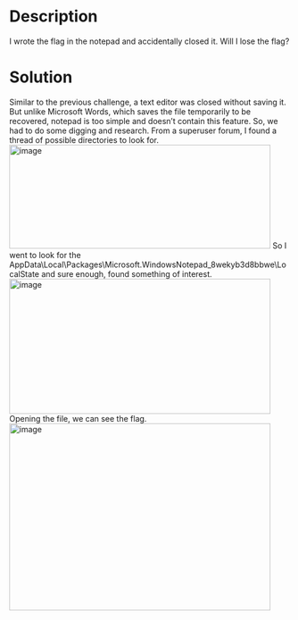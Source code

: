 # Description 
I wrote the flag in the notepad and accidentally closed it. Will I lose the flag? 


# Solution 
Similar to the previous challenge, a text editor was closed without saving it. But unlike Microsoft Words, which saves the file temporarily to be recovered, notepad is too simple and doesn’t contain this feature. So, we had to do some digging and research. 
From a superuser forum, I found a thread of possible directories to look for. 
<img width="468" height="186" alt="image" src="https://github.com/user-attachments/assets/d250c632-b207-40d7-ac53-cf188796e821" />
So I went to look for the 
AppData\Local\Packages\Microsoft.WindowsNotepad_8wekyb3d8bbwe\LocalState and sure enough, found something of interest. 
<img width="468" height="242" alt="image" src="https://github.com/user-attachments/assets/b8be1504-50c2-4813-ba76-aa9619dfe8e0" />
Opening the file, we can see the flag.
<img width="468" height="335" alt="image" src="https://github.com/user-attachments/assets/a00cad76-afe0-4c0b-9c65-e115b62630a6" />
